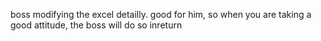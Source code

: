 boss modifying the excel detailly.
good for him, so when you are taking a good attitude, the boss will do so inreturn
